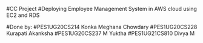 #CC Project
#Deploying Employee Management System in AWS cloud using EC2 and RDS 

#Done by:
#PES1UG20CS214     Konka Meghana Chowdary
#PES1UG20CS228     Kurapati Akanksha
#PES1UG20CS237     M Yuktha
#PES1UG21CS810     Divya M
